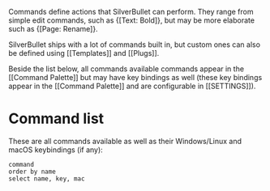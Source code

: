 Commands define actions that SilverBullet can perform. They range from simple edit commands, such as {[Text: Bold]}, but may be more elaborate such as {[Page: Rename]}. 

SilverBullet ships with a lot of commands built in, but custom ones can also be defined using [[Templates]] and [[Plugs]].

Beside the list below, all commands available commands appear in the [[Command Palette]] but may have key bindings as well (these key bindings appear in the [[Command Palette]] and are configurable in [[SETTINGS]]).

# Command list
These are all commands available as well as their Windows/Linux and macOS keybindings (if any):

```query
command
order by name
select name, key, mac
```
